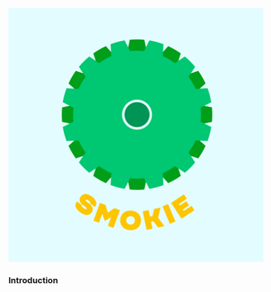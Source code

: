 ![small_logo_new](https://raw.githubusercontent.com/xganglerix/SDP/main/gold.png)
### Introduction

